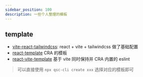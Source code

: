 ```yaml
---
sidebar_position: 100
description: 一些个人整理的模板
---
```


## template

- [vite-react-tailwindcss](https://github.com/quanscheng/vite-react-tailwindcss): react + vite + tailwindcss 做了基础配置
- [react-template](https://github.com/quanscheng/react-template) CRA 的模板
- [react-vite-template](https://github.com/quanscheng/react-vite-template) 基于 vite 同时保持并 CRA 内置的 eslint

> 可以直接使用 `npx qsc-cli create xxx` 选择对应的模板即可
